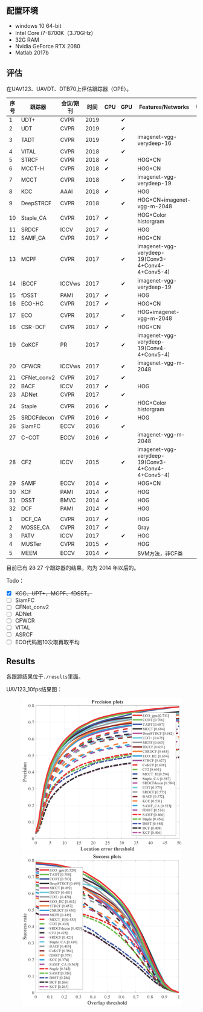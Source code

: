 ## 配置环境

- windows 10 64-bit
- Intel Core i7-8700K（3.70GHz）
- 32G RAM
- Nvidia GeForce RTX 2080
- Matlab 2017b

## 评估

在UAV123、UAVDT、DTB70上评估跟踪器（OPE）。

| 序号 | 跟踪器      | 会议/期刊 | 时间 | CPU  | GPU  | Features/Networks                                 | UAV123_10fps | UAVDT | DTB70 |
| ---- | ----------- | --------- | ---- | ---- | ---- | ------------------------------------------------- | ------------ | ----- | ----- |
| 1    | UDT+        | CVPR      | 2019 |      | ✔    |                                                   | ✔            | ✔     | ✔     |
| 2    | UDT         | CVPR      | 2019 |      | ✔    |                                                   | ✔            | ✔     | ✔     |
| 3    | TADT        | CVPR      | 2019 |      | ✔    | imagenet-vgg-verydeep-16                          | ✔            | ✔     | ✔     |
| 4    | VITAL       | CVPR      | 2018 |      | ✔    |                                                   |              |       |       |
| 5    | STRCF       | CVPR      | 2018 | ✔    |      | HOG+CN                                            | ✔            | ✔     | ✔     |
| 6    | MCCT-H      | CVPR      | 2018 | ✔    |      | HOG+CN                                            | ✔            | ✔     | ✔     |
| 7    | MCCT        | CVPR      | 2018 |      | ✔    | imagenet-vgg-verydeep-19                          | ✔            | ✔     | ✔     |
| 8    | KCC         | AAAI      | 2018 | ✔    |      | HOG                                               | ✔            | ✔     | ✔     |
| 9    | DeepSTRCF   | CVPR      | 2018 |      | ✔    | HOG+CN+imagenet-vgg-m-2048                        | ✔            | ✔     | ✔     |
| 10   | Staple_CA   | CVPR      | 2017 | ✔    |      | HOG+Color historgram                              | ✔            | ✔     | ✔     |
| 11   | SRDCF       | ICCV      | 2017 | ✔    |      | HOG                                               | ✔            | ✔     | ✔     |
| 12   | SAMF_CA     | CVPR      | 2017 | ✔    |      | HOG+CN                                            | ✔            | ✔     | ✔     |
| 13   | MCPF        | CVPR      | 2017 |      | ✔    | imagenet-vgg-verydeep-19(Conv3-4+Conv4-4+Conv5-4) | ✔            | ✔     | ✔     |
| 14   | IBCCF       | ICCVws    | 2017 |      | ✔    | imagenet-vgg-verydeep-19                          | ✔            | ✔     | ✔     |
| 15   | fDSST       | PAMI      | 2017 | ✔    |      | HOG                                               | ✔            | ✔     | ✔     |
| 16   | ECO-HC      | CVPR      | 2017 | ✔    |      | HOG+CN                                            | ✔            | ✔     | ✔     |
| 17   | ECO         | CVPR      | 2017 |      | ✔    | HOG+imagenet-vgg-m-2048                           | ✔            | ✔     | ✔     |
| 18   | CSR-DCF     | CVPR      | 2017 | ✔    |      | HOG+CN                                            | ✔            | ✔     | ✔     |
| 19   | CoKCF       | PR        | 2017 |      | ✔    | imagenet-vgg-verydeep-19(Conv4-4+Conv5-4)         | ✔            | ✔     | ✔     |
| 20   | CFWCR       | ICCVws    | 2017 |      | ✔    | imagenet-vgg-m-2048                               |              |       |       |
| 21   | CFNet_conv2 | CVPR      | 2017 |      | ✔    |                                                   |              |       |       |
| 22   | BACF        | ICCV      | 2017 | ✔    |      | HOG                                               | ✔            | ✔     | ✔     |
| 23   | ADNet       | CVPR      | 2017 |      | ✔    |                                                   |              |       |       |
| 24   | Staple      | CVPR      | 2016 | ✔    |      | HOG+Color historgram                              | ✔            | ✔     | ✔     |
| 25   | SRDCFdecon  | CVPR      | 2016 | ✔    |      | HOG                                               | ✔            | ✔     | ✔     |
| 26   | SiamFC      | ECCV      | 2016 |      | ✔    |                                                   |              |       |       |
| 27   | C-COT       | ECCV      | 2016 | ✔    |      | imagenet-vgg-m-2048                               | ✔            | ✔     | ✔     |
| 28   | CF2         | ICCV      | 2015 |      | ✔    | imagenet-vgg-verydeep-19(Conv3-4+Conv4-4+Conv5-4) | ✔            | ✔     | ✔     |
| 29   | SAMF        | ECCV      | 2014 | ✔    |      | HOG+CN                                            | ✔            | ✔     | ✔     |
| 30   | KCF         | PAMI      | 2014 | ✔    |      | HOG                                               | ✔            | ✔     | ✔     |
| 31   | DSST        | BMVC      | 2014 | ✔    |      | HOG                                               | ✔            | ✔     | ✔     |
| 32   | DCF         | PAMI      | 2014 | ✔    |      | HOG                                               | ✔            | ✔     | ✔     |
|      |             |           |      |      |      |                                                   |              |       |       |
| 1    | DCF_CA      | CVPR      | 2017 | ✔    |      | HOG                                               |              |       |       |
| 2    | MOSSE_CA    | CVPR      | 2017 | ✔    |      | Gray                                              |              |       |       |
| 3    | PATV        | ICCV      | 2017 |      | ✔    | HOG                                               |              |       |       |
| 4    | MUSTer      | CVPR      | 2015 | ✔    |      | HOG                                               |              |       |       |
| 5    | MEEM        | ECCV      | 2014 | ✔    |      | SVM方法，非CF类                                   |              |       |       |

目前已有 ~~23~~ 27 个跟踪器的结果，均为 2014 年以后的。

Todo：

- [x] ~~KCC、UPT+、MCPF、fDSST。~~
- [ ] SiamFC
- [ ] CFNet_conv2
- [ ] ADNet
- [ ] CFWCR
- [ ] VITAL
- [ ] ASRCF
- [ ] ECO代码跑10次取再取平均

## Results

各跟踪结果位于`./results`里面。



UAV123_10fps结果图：

<figure class="half">
    <img src="./figs/UAV123_10fps/error_OPE.png">
    <img src="./figs/UAV123_10fps/overlap_OPE.png">
</figure>









